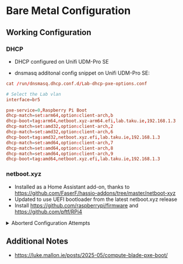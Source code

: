 # Bare Metal Configuration

## Working Configuration

### DHCP

* DHCP configured on Unifi UDM-Pro SE

* dnsmasq additonal config snippet on Unifi UDM-Pro SE:

```dnsmasq.conf
cat /run/dnsmasq.dhcp.conf.d/Lab-dhcp-pxe-options.conf

# Select the Lab vlan
interface=br5

pxe-service=0,Raspberry Pi Boot
dhcp-match=set:arm64,option:client-arch,b
dhcp-boot=tag:arm64,netboot.xyz-arm64.efi,lab.taku.ie,192.168.1.3
dhcp-match=set:amd32,option:client-arch,2
dhcp-match=set:amd32,option:client-arch,6
dhcp-boot=tag:amd32,netboot.xyz.efi,lab.taku.ie,192.168.1.3
dhcp-match=set:amd64,option:client-arch,7
dhcp-match=set:amd64,option:client-arch,8
dhcp-match=set:amd64,option:client-arch,9
dhcp-boot=tag:amd64,netboot.xyz.efi,lab.taku.ie,192.168.1.3
```

### netboot.xyz

* Installed as a Home Assistant add-on, thanks to
  https://github.com/FaserF/hassio-addons/tree/master/netboot-xyz
* Updated to use UEFI bootloader from the latest netboot.xyz release
* Install https://github.com/raspberrypi/firmware and
  https://github.com/pftf/RPi4

<details>
<summary>Aborterd Configuration Attempts</summary>

### DHCP vis dnsmasq

* Unifi UDM-Pro SE configured as DHCP relay

```shell
podman run -d -it --rm  \
  --name dnsmasq \
  --net=host \
  -e "DNS1=192.168.1.3" -e "DNS2=192.168.6.1" \
  -v /etc/dnsmasq.conf:/etc/dnsmasq.conf \
  --cap-add=NET_ADMIN,NET_RAW \
  ghcr.io/dockur/dnsmasq:2.91
```

### netboot.xyz

Running on `cmdnode` with:

```shell
podman run -d --rm --name=netbootxyz  \
    --net=host -v /mnt/config:/config \
    -v /mnt/assets:/assets \
    --restart unless-stopped \
    ghcr.io/netbootxyz/netbootxyz:latest
```

</details>

## Additional Notes

* https://luke.mallon.ie/posts/2025-05/compute-blade-pxe-boot/